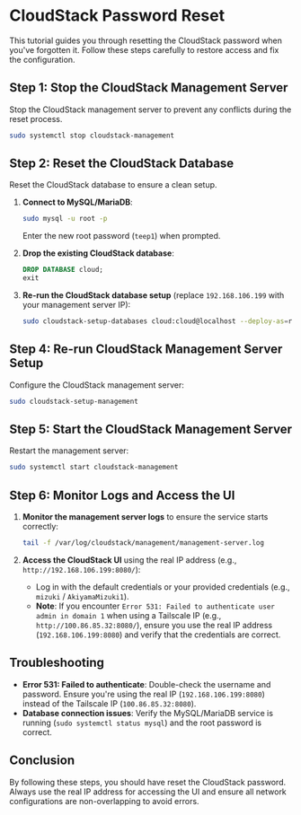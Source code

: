 # CloudStack Password Reset
This tutorial guides you through resetting the CloudStack password when you've forgotten it. Follow these steps carefully to restore access and fix the configuration.

## Step 1: Stop the CloudStack Management Server
Stop the CloudStack management server to prevent any conflicts during the reset process.

```bash
sudo systemctl stop cloudstack-management
```

## Step 2: Reset the CloudStack Database
Reset the CloudStack database to ensure a clean setup.

1. **Connect to MySQL/MariaDB**:
   ```bash
   sudo mysql -u root -p
   ```
   Enter the new root password (`teep1`) when prompted.

2. **Drop the existing CloudStack database**:
   ```sql
   DROP DATABASE cloud;
   exit
   ```

3. **Re-run the CloudStack database setup** (replace `192.168.106.199` with your management server IP):
   ```bash
   sudo cloudstack-setup-databases cloud:cloud@localhost --deploy-as=root:password -i 192.168.106.199
   ```

## Step 4: Re-run CloudStack Management Server Setup
Configure the CloudStack management server:
```bash
sudo cloudstack-setup-management
```

## Step 5: Start the CloudStack Management Server
Restart the management server:
```bash
sudo systemctl start cloudstack-management
```

## Step 6: Monitor Logs and Access the UI
1. **Monitor the management server logs** to ensure the service starts correctly:
   ```bash
   tail -f /var/log/cloudstack/management/management-server.log
   ```

2. **Access the CloudStack UI** using the real IP address (e.g., `http://192.168.106.199:8080/`):
   - Log in with the default credentials or your provided credentials (e.g., `mizuki` / `AkiyamaMizuki1`).
   - **Note**: If you encounter `Error 531: Failed to authenticate user admin in domain 1` when using a Tailscale IP (e.g., `http://100.86.85.32:8080/`), ensure you use the real IP address (`192.168.106.199:8080`) and verify that the credentials are correct.

## Troubleshooting
- **Error 531: Failed to authenticate**: Double-check the username and password. Ensure you're using the real IP (`192.168.106.199:8080`) instead of the Tailscale IP (`100.86.85.32:8080`).
- **Database connection issues**: Verify the MySQL/MariaDB service is running (`sudo systemctl status mysql`) and the root password is correct.

## Conclusion
By following these steps, you should have reset the CloudStack password. Always use the real IP address for accessing the UI and ensure all network configurations are non-overlapping to avoid errors.
